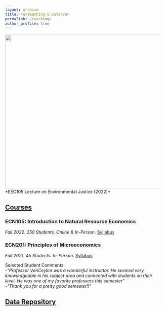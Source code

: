 ```yaml
---
layout: archive
title: <u>Teaching & Data</u>
permalink: /teaching/
author_profile: true
---
```

<img src="https://github.com/jvan-econ/jvan-econ.github.io/assets/120732972/9927fb7f-a596-45f6-8796-7dae32359b80" width="600" height="500">
*EEC105 Lecture on Environmental Justice (2022)*

## <u>Courses</u>
### ECN105: Introduction to Natural Resource Economics
*Fall 2022. 250 Students. Online & In-Person.*
<u>Syllabus</u>

### ECN201: Principles of Microeconomics
*Fall 2021. 45 Students. In-Person.* 
<u>Syllabus</u>

Selected Student Comments: <br>
*-"Professor VanCeylon was a wonderful instructor. He seemed very knowledgeable in his subject area and connected with students on their level. He was one of my favorite professors this semester"*<br>
*-"Thank you for a pretty good semester!!"*




## <u>Data Repository</u>








